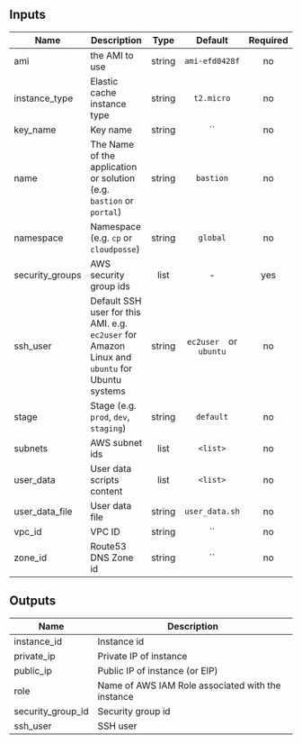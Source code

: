 
## Inputs

| Name | Description | Type | Default | Required |
|------|-------------|:----:|:-----:|:-----:|
| ami | the AMI to use | string | `ami-efd0428f` | no |
| instance_type | Elastic cache instance type | string | `t2.micro` | no |
| key_name | Key name | string | `` | no |
| name | The Name of the application or solution  (e.g. `bastion` or `portal`) | string | `bastion` | no |
| namespace | Namespace (e.g. `cp` or `cloudposse`) | string | `global` | no |
| security_groups | AWS security group ids | list | - | yes |
| ssh_user | Default SSH user for this AMI. e.g. `ec2user` for Amazon Linux and `ubuntu` for Ubuntu systems | string | `ec2user  `or`  ubuntu` | no |
| stage | Stage (e.g. `prod`, `dev`, `staging`) | string | `default` | no |
| subnets | AWS subnet ids | list | `<list>` | no |
| user_data | User data scripts content | list | `<list>` | no |
| user_data_file | User data file | string | `user_data.sh` | no |
| vpc_id | VPC ID | string | `` | no |
| zone_id | Route53 DNS Zone id | string | `` | no |

## Outputs

| Name | Description |
|------|-------------|
| instance_id | Instance id |
| private_ip | Private IP of instance |
| public_ip | Public IP of instance (or EIP) |
| role | Name of AWS IAM Role associated with the instance |
| security_group_id | Security group id |
| ssh_user | SSH user |

